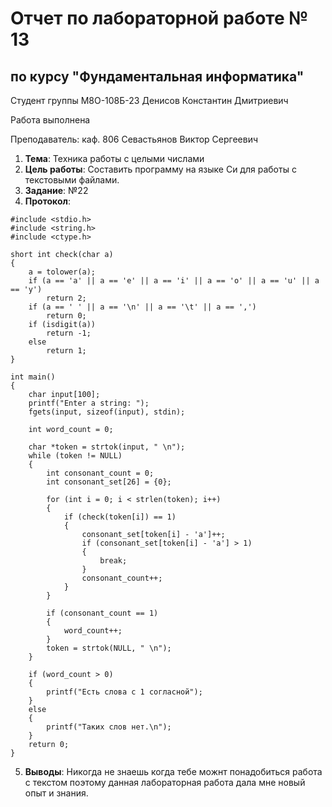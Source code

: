 # Отчет по лабораторной работе № 13
## по курсу "Фундаментальная информатика"

Студент группы М8О-108Б-23 Денисов Константин Дмитриевич

Работа выполнена 

Преподаватель: каф. 806 Севастьянов Виктор Сергеевич

1. **Тема**: Техника работы с целыми числами
2. **Цель работы**: Составить программу на языке Си для работы с текстовыми файлами.
3. **Заданиe**: №22
4. **Протокол**:
```
#include <stdio.h>
#include <string.h>
#include <ctype.h>

short int check(char a)
{
    a = tolower(a);
    if (a == 'a' || a == 'e' || a == 'i' || a == 'o' || a == 'u' || a == 'y')
        return 2;
    if (a == ' ' || a == '\n' || a == '\t' || a == ',')
        return 0;
    if (isdigit(a))
        return -1;
    else
        return 1;
}

int main()
{
    char input[100];
    printf("Enter a string: ");
    fgets(input, sizeof(input), stdin);

    int word_count = 0;

    char *token = strtok(input, " \n");
    while (token != NULL)
    {
        int consonant_count = 0;
        int consonant_set[26] = {0};

        for (int i = 0; i < strlen(token); i++)
        {
            if (check(token[i]) == 1)
            {
                consonant_set[token[i] - 'a']++;
                if (consonant_set[token[i] - 'a'] > 1)
                {
                    break;
                }
                consonant_count++;
            }
        }

        if (consonant_count == 1)
        {
            word_count++;
        }
        token = strtok(NULL, " \n");
    }

    if (word_count > 0)
    {
        printf("Есть слова с 1 согласной");
    }
    else
    {
        printf("Таких слов нет.\n");
    }
    return 0;
}
```
5. **Выводы**: Никогда не знаешь когда тебе можнт понадобиться работа с текстом поэтому данная лабораторная работа дала мне новый опыт и знания.

